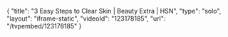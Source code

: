 {
    "title": "3 Easy Steps to Clear Skin | Beauty Extra | HSN",
    "type": "solo",
    "layout": "iframe-static",
    "videoId": "123178185",
    "url": "\/tvpembed\/123178185"
}